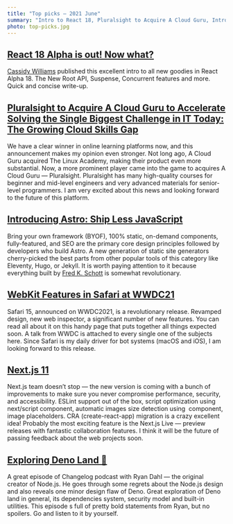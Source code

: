 ```yaml
---
title: "Top picks — 2021 June"
summary: "Intro to React 18, Pluralsight to Acquire A Cloud Guru, Introducing Astro, WebKit Features in Safari at WWDC21, Next.js 11, Deno and more…"
photo: top-picks.jpg
---
```


## [React 18 Alpha is out! Now what?](https://www.netlify.com/blog/2021/06/08/react-18-alpha-is-out-now-what/)

[Cassidy Williams](https://twitter.com/cassidoo) published this excellent intro to all new goodies in React Alpha 18. The New Root API, Suspense, Concurrent features and more. Quick and concise write-up.

## [Pluralsight to Acquire A Cloud Guru to Accelerate Solving the Single Biggest Challenge in IT Today: The Growing Cloud Skills Gap](https://acloudguru.com/blog/news/pluralsight-to-acquire-a-cloud-guru)

We have a clear winner in online learning platforms now, and this announcement makes my opinion even stronger. Not long ago, A Cloud Guru acquired The Linux Academy, making their product even more substantial. Now, a more prominent player came into the game to acquires A Cloud Guru — Pluralsight. Pluralsight has many high-quality courses for beginner and mid-level engineers and very advanced materials for senior-level programmers. I am very excited about this news and looking forward to the future of this platform.

## [Introducing Astro: Ship Less JavaScript](https://astro.build/blog/introducing-astro)

Bring your own framework (BYOF), 100% static, on-demand components, fully-featured, and SEO are the primary core design principles followed by developers who build Astro. A new generation of static site generators cherry-picked the best parts from other popular tools of this category like Eleventy, Hugo, or Jekyll. It is worth paying attention to it because everything built by [Fred K. Schott](https://twitter.com/FredKSchott) is somewhat revolutionary.

## [WebKit Features in Safari at WWDC21](https://webkit.org/blog/11700/webkit-features-in-safari-at-wwdc21/)

Safari 15, announced on WWDC2021, is a revolutionary release. Revamped design, new web inspector, a significant number of new features. You can read all about it on this handy page that puts together all things expected soon. A talk from WWDC is attached to every single one of the subjects here. Since Safari is my daily driver for bot systems (macOS and iOS), I am looking forward to this release.

## [Next.js 11](https://nextjs.org/blog/next-11)

Next.js team doesn’t stop — the new version is coming with a bunch of improvements to make sure you never compromise performance, security, and accessibility. ESLint support out of the box, script optimization using next/script component, automatic images size detection using <Image /> component, image placeholders. CRA (create-react-app) migration is a crazy excellent idea! Probably the most exciting feature is the Next.js Live — preview releases with fantastic collaboration features. I think it will be the future of passing feedback about the web projects soon.

## [Exploring Deno Land 🦕](https://podcasts.apple.com/gb/podcast/the-changelog-software-development-open-source/id341623264?i=1000524650881)

A great episode of Changelog podcast with Ryan Dahl — the original creator of Node.js. He goes through some regrets about the Node.js design and also reveals one minor design flaw of Deno. Great exploration of Deno land in general, its dependencies system, security model and built-in utilities. This episode s full of pretty bold statements from Ryan, but no spoilers. Go and listen to it by yourself.
